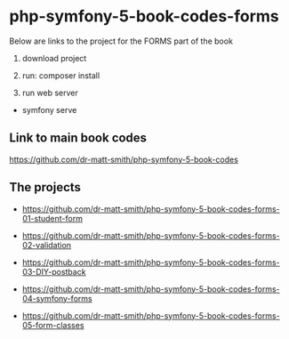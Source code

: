 # php-symfony-5-book-codes-forms

Below are links to the project for the FORMS part of the book

1. download project

1. run: composer install

1. run web server

  - symfony serve

## Link to main book codes

https://github.com/dr-matt-smith/php-symfony-5-book-codes

## The projects

- https://github.com/dr-matt-smith/php-symfony-5-book-codes-forms-01-student-form

- https://github.com/dr-matt-smith/php-symfony-5-book-codes-forms-02-validation

- https://github.com/dr-matt-smith/php-symfony-5-book-codes-forms-03-DIY-postback

- https://github.com/dr-matt-smith/php-symfony-5-book-codes-forms-04-symfony-forms

- https://github.com/dr-matt-smith/php-symfony-5-book-codes-forms-05-form-classes

